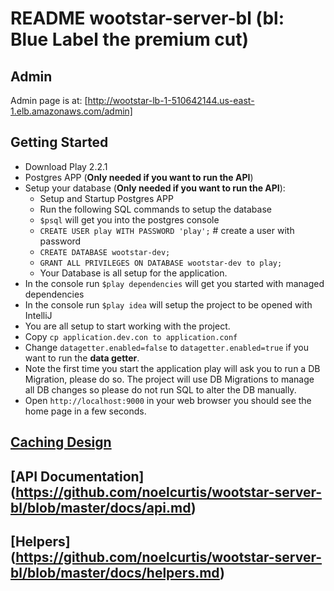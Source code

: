 # README wootstar-server-bl (bl: Blue Label the premium cut)

## Admin
Admin page is at: [http://wootstar-lb-1-510642144.us-east-1.elb.amazonaws.com/admin]

## Getting Started
*	Download Play 2.2.1
*   Postgres APP (__Only needed if you want to run the API__)
* 	Setup your database (__Only needed if you want to run the API__):
	*	Setup and Startup Postgres APP
	*	Run the following SQL commands to setup the database
	*	`$psql` will get you into the postgres console
	*	`CREATE USER play WITH PASSWORD 'play';` # create a user with password
	*	`CREATE DATABASE wootstar-dev;`
	*	`GRANT ALL PRIVILEGES ON DATABASE wootstar-dev to play;`
	*	Your Database is all setup for the application.
*	In the console run `$play dependencies` will get you started with managed dependencies
*	In the console run `$play idea` will setup the project to be opened with IntelliJ
*	You are all setup to start working with the project.
*   Copy `cp application.dev.con to application.conf`
*   Change `datagetter.enabled=false` to `datagetter.enabled=true` if you want to run the __data getter__.
*	Note the first time you start the application play will ask you to run a DB Migration, please do so. The project will use DB Migrations to manage all DB changes so please do not run SQL to alter the DB manually.
*   Open `http://localhost:9000` in your web browser you should see the home page in a few seconds.

## [Caching Design](https://github.com/noelcurtis/wootstar-server-bl/blob/master/docs/caching.md)

## [API Documentation] (https://github.com/noelcurtis/wootstar-server-bl/blob/master/docs/api.md)

## [Helpers] (https://github.com/noelcurtis/wootstar-server-bl/blob/master/docs/helpers.md)




